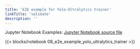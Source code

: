 ```yaml
---
title: 'E2E example for Yolo-Ultralytics trainer'
linkTitle: 'validate'
description: ''
---
```


Jupyter Notebook Examples: [Jupyter Notebook source file](https://github.com/openvinotoolkit/datumaro/blob/develop/notebooks/08_e2e_example_yolo_ultralytics_trainer.ipynb)

{{< blocks/notebook 08_e2e_example_yolo_ultralytics_trainer >}}
